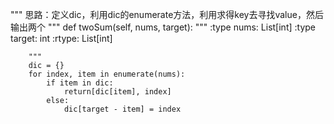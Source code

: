 """
思路：定义dic，利用dic的enumerate方法，利用求得key去寻找value，然后输出两个
"""
def twoSum(self, nums, target):
        """
        :type nums: List[int]
        :type target: int
        :rtype: List[int]

        """
        dic = {}
        for index, item in enumerate(nums):
            if item in dic:
                return[dic[item], index]
            else:
                dic[target - item] = index
